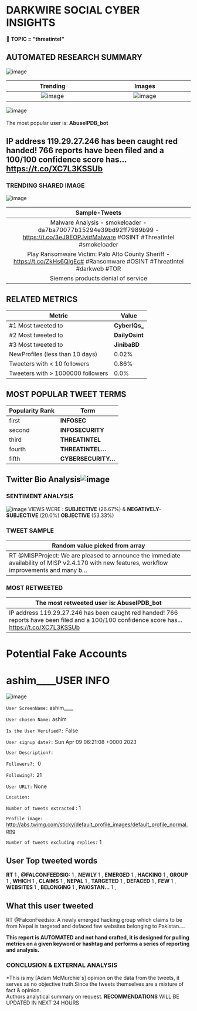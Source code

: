 # DARKWIRE SOCIAL CYBER INSIGHTS 
&#x1F34E; **TOPIC = "threatintel"**

## AUTOMATED RESEARCH SUMMARY
  ![image](darkLogo.png)   

|  Trending  |   Images | 
:-------------------------:|:-------------------------:
|  ![image](assets/threatintel/imageFile1.jpg)     <img width=200/> | ![image](assets/threatintel/imageFile2.jpg) <img width=200/> |   
 
 
![image](assets/threatintel/TWEETS.png)
<br></br>
The most popular user is: **AbuseIPDB_bot**  
 

## IP address 119.29.27.246 has been caught red handed! 766 reports have been filed and a 100/100 confidence score has… https://t.co/XC7L3KSSUb 

  




### TRENDING SHARED IMAGE

![image](assets/threatintel/twitterPostedImage.png)



|                **Sample-Tweets**        |
| :-------------: |
| Malware Analysis - smokeloader - da7ba70077b15294e39bd92ff7989b99 - https://t.co/3eJ9EOPJvi#Malware #OSINT #ThreatIntel  #smokeloader |
| Play Ransomware Victim: Palo Alto County Sheriff - https://t.co/ZkHs6QlgEc# #Ransomware #OSINT #ThreatIntel #darkweb #TOR |
| Siemens products denial of service | CVE-2022-43767 - https://t.co/eyb5VhdMYD#CVE #Vulnerability #OSINT #ThreatIntel #Cyber |

## RELATED METRICS<br>
| Metric | Value |
| ------------- | ------------- |
| #1 Most tweeted to  | **CyberIQs_** |
| #2 Most tweeted to  | **DailyOsint** |
| #3 Most tweeted to  | **JinibaBD** |
| NewProfiles (less than 10 days) | 0.02%  |
| Tweeters with < 10 followers  | 0.86%|
| Tweeters with > 1000000 followers  | 0.0%  |



## MOST POPULAR TWEET TERMS 


| Popularity Rank  | Term |
| ------------- | ------------- |
| first  | **INFOSEC**  |
| second  | **INFOSECURITY**  |
| third  | **THREATINTEL** |
| fourth  | **THREATINTEL…**  |
| fifth  | **CYBERSECURITY…**  |


## Twitter Bio Analysis![image](assets/threatintel/BIO.png)
### SENTIMENT ANALYSIS
![image](assets/threatintel/sentiment.png)
VIEWS WERE : **SUBJECTIVE**  (26.67%) & **NEGATIVELY-SUBJECTIVE** (20.0%) **OBJECTIVE** (53.33%)

### TWEET SAMPLE 
| Random value picked from array |
| ------------- |
|RT @MISPProject: We are pleased to announce the immediate availability of MISP v2.4.170 with new features, workflow improvements and many b… |

### MOST RETWEETED 

| The most retweeted user is: **AbuseIPDB_bot**  |
| ------------- |
| IP address 119.29.27.246 has been caught red handed! 766 reports have been filed and a 100/100 confidence score has… https://t.co/XC7L3KSSUb |

# Potential Fake Accounts
 
# ashim____USER INFO
![image](http://abs.twimg.com/sticky/default_profile_images/default_profile_normal.png)
 
`User ScreenName:` ashim____ 
 
`User chosen Name:` ashim 
 
`Is the User Verified?:` False 
 
`User signup date?:` Sun Apr 09 06:21:08 +0000 2023 
 
`User Description?:`  
 
`Followers?: `0 
 
`Following?:` 21 
 
`User URL?:` None 
 
`Location:`  
 
`Number of tweets extracted`  : 1 
 
`Profile image:` http://abs.twimg.com/sticky/default_profile_images/default_profile_normal.png 
 
`Number of tweets excluding replies:` 1 
 

 

 
## User Top tweeted words 
 
**RT** 1 , **@FALCONFEEDSIO:** 1 , **NEWLY** 1 , **EMERGED** 1 , **HACKING** 1 , **GROUP** 1 , **WHICH** 1 , **CLAIMS** 1 , **NEPAL** 1 , **TARGETED** 1 , **DEFACED** 1 , **FEW** 1 , **WEBSITES** 1 , **BELONGING** 1 , **PAKISTAN…** 1 , 
 
## What this user tweeted
 
RT @FalconFeedsio: A newly emerged hacking group which claims to be from Nepal is targeted and defaced few websites belonging to Pakistan.…
 

<b> This report is AUTOMATED and not hand crafted, it is designed for pulling metrics on a given keyword or hashtag and performs a series of reporting and analysis.</b>  
### CONCLUSION & EXTERNAL ANALYSIS

*This is my [Adam McMurchie`s] opinion on the data from the tweets, it serves as no objective truth.Since the tweets themselves are a mixture of fact & opinion.<br>
Authors analytical summary on request.
**RECOMMENDATIONS** WILL BE UPDATED IN NEXT  24 HOURS <br>